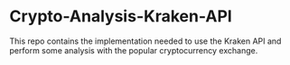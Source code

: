 # Crypto-Analysis-Kraken-API
This repo contains the implementation needed to use the Kraken API and perform some analysis with the popular cryptocurrency exchange.

